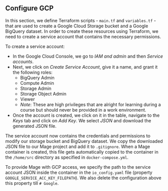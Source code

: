 ## Configure GCP

In this section, we define Terraform scripts - `main.tf` and `variables.tf` - that are used to create a Google Cloud Storage bucket and a Google BigQuery dataset. In order to create these resources using Terraform, we need to create a service account that contains the necessary permissions. 

To create a service account:
- In the Google Cloud Console, we go to *IAM and admin* and then *Service accounts*.
- Next, we click on *Create Service Account*, give it a name, and grant it the following roles:
    - BigQuery Admin
    - Compute Admin
    - Storage Admin
    - Storage Object Admin
    - Viewer
    - *Note*: These are high privileges that are alright for learning during a course but should never be provided in a work environment.
- Once the account is created, we click on it in the table, navigate to the *Keys* tab and click on *Add Key*. We select *JSON* and download the generated JSON file.

The service account now contains the credentials and permissions to modify our storage bucket and BigQuery dataset. We copy the downloaded JSON file to our Mage project and add it to `.gitignore`. When a Mage container is created, this file gets automatically copied to the container in the `/home/src` directory as specified in `docker-compose.yml`.

To provide Mage with GCP access, we specify the path to the service account JSON inside the container in the `io_config.yaml` file (property `GOOGLE_SERVICE_ACC_KEY_FILEPATH`). We also delete the configuration above this property till `# Google`.